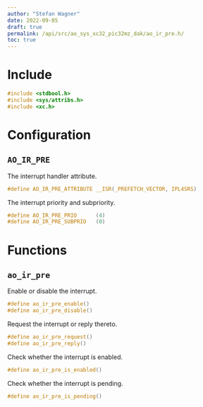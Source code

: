```yaml
---
author: "Stefan Wagner"
date: 2022-09-05
draft: true
permalink: /api/src/ao_sys_xc32_pic32mz_dak/ao_ir_pre.h/
toc: true
---
```


# Include

```c
#include <stdbool.h>
#include <sys/attribs.h>
#include <xc.h>
```

# Configuration

## `AO_IR_PRE`

The interrupt handler attribute.

```c
#define AO_IR_PRE_ATTRIBUTE __ISR(_PREFETCH_VECTOR, IPL4SRS)
```

The interrupt priority and subpriority.

```c
#define AO_IR_PRE_PRIO      (4)
#define AO_IR_PRE_SUBPRIO   (0)
```

# Functions

## `ao_ir_pre`

Enable or disable the interrupt.

```c
#define ao_ir_pre_enable()
#define ao_ir_pre_disable()
```

Request the interrupt or reply thereto.

```c
#define ao_ir_pre_request()
#define ao_ir_pre_reply()
```

Check whether the interrupt is enabled.

```c
#define ao_ir_pre_is_enabled()
```

Check whether the interrupt is pending.

```c
#define ao_ir_pre_is_pending()
```
